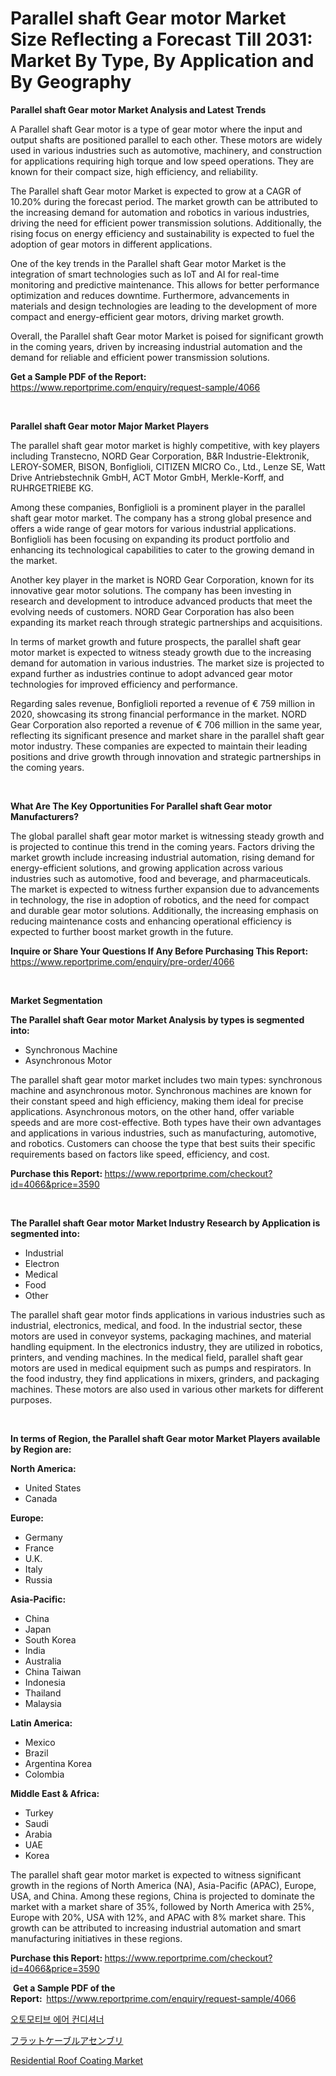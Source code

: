 <p><h1>Parallel shaft Gear motor Market Size Reflecting a Forecast Till 2031: Market By Type, By Application and By Geography</h1></p><p><strong>Parallel shaft Gear motor Market Analysis and Latest Trends</strong></p>
<p><p>A Parallel shaft Gear motor is a type of gear motor where the input and output shafts are positioned parallel to each other. These motors are widely used in various industries such as automotive, machinery, and construction for applications requiring high torque and low speed operations. They are known for their compact size, high efficiency, and reliability.</p><p>The Parallel shaft Gear motor Market is expected to grow at a CAGR of 10.20% during the forecast period. The market growth can be attributed to the increasing demand for automation and robotics in various industries, driving the need for efficient power transmission solutions. Additionally, the rising focus on energy efficiency and sustainability is expected to fuel the adoption of gear motors in different applications.</p><p>One of the key trends in the Parallel shaft Gear motor Market is the integration of smart technologies such as IoT and AI for real-time monitoring and predictive maintenance. This allows for better performance optimization and reduces downtime. Furthermore, advancements in materials and design technologies are leading to the development of more compact and energy-efficient gear motors, driving market growth.</p><p>Overall, the Parallel shaft Gear motor Market is poised for significant growth in the coming years, driven by increasing industrial automation and the demand for reliable and efficient power transmission solutions.</p></p>
<p><strong>Get a Sample PDF of the Report:&nbsp;</strong> <a href="https://www.reportprime.com/enquiry/request-sample/4066">https://www.reportprime.com/enquiry/request-sample/4066</a></p>
<p>&nbsp;</p>
<p><strong>Parallel shaft Gear motor Major Market Players</strong></p>
<p><p>The parallel shaft gear motor market is highly competitive, with key players including Transtecno, NORD Gear Corporation, B&R Industrie-Elektronik, LEROY-SOMER, BISON, Bonfiglioli, CITIZEN MICRO Co., Ltd., Lenze SE, Watt Drive Antriebstechnik GmbH, ACT Motor GmbH, Merkle-Korff, and RUHRGETRIEBE KG.</p><p>Among these companies, Bonfiglioli is a prominent player in the parallel shaft gear motor market. The company has a strong global presence and offers a wide range of gear motors for various industrial applications. Bonfiglioli has been focusing on expanding its product portfolio and enhancing its technological capabilities to cater to the growing demand in the market.</p><p>Another key player in the market is NORD Gear Corporation, known for its innovative gear motor solutions. The company has been investing in research and development to introduce advanced products that meet the evolving needs of customers. NORD Gear Corporation has also been expanding its market reach through strategic partnerships and acquisitions.</p><p>In terms of market growth and future prospects, the parallel shaft gear motor market is expected to witness steady growth due to the increasing demand for automation in various industries. The market size is projected to expand further as industries continue to adopt advanced gear motor technologies for improved efficiency and performance.</p><p>Regarding sales revenue, Bonfiglioli reported a revenue of € 759 million in 2020, showcasing its strong financial performance in the market. NORD Gear Corporation also reported a revenue of € 706 million in the same year, reflecting its significant presence and market share in the parallel shaft gear motor industry. These companies are expected to maintain their leading positions and drive growth through innovation and strategic partnerships in the coming years.</p></p>
<p>&nbsp;</p>
<p><strong>What Are The Key Opportunities For Parallel shaft Gear motor Manufacturers?</strong></p>
<p><p>The global parallel shaft gear motor market is witnessing steady growth and is projected to continue this trend in the coming years. Factors driving the market growth include increasing industrial automation, rising demand for energy-efficient solutions, and growing application across various industries such as automotive, food and beverage, and pharmaceuticals. The market is expected to witness further expansion due to advancements in technology, the rise in adoption of robotics, and the need for compact and durable gear motor solutions. Additionally, the increasing emphasis on reducing maintenance costs and enhancing operational efficiency is expected to further boost market growth in the future.</p></p>
<p><strong>Inquire or Share Your Questions If Any Before Purchasing This Report:</strong> <a href="https://www.reportprime.com/enquiry/pre-order/4066">https://www.reportprime.com/enquiry/pre-order/4066</a></p>
<p>&nbsp;</p>
<p><strong>Market Segmentation</strong></p>
<p><strong>The Parallel shaft Gear motor Market Analysis by types is segmented into:</strong></p>
<p><ul><li>Synchronous Machine</li><li>Asynchronous Motor</li></ul></p>
<p><p>The parallel shaft gear motor market includes two main types: synchronous machine and asynchronous motor. Synchronous machines are known for their constant speed and high efficiency, making them ideal for precise applications. Asynchronous motors, on the other hand, offer variable speeds and are more cost-effective. Both types have their own advantages and applications in various industries, such as manufacturing, automotive, and robotics. Customers can choose the type that best suits their specific requirements based on factors like speed, efficiency, and cost.</p></p>
<p><strong>Purchase this Report:&nbsp;</strong><a href="https://www.reportprime.com/checkout?id=4066&price=3590">https://www.reportprime.com/checkout?id=4066&price=3590</a></p>
<p>&nbsp;</p>
<p><strong>The Parallel shaft Gear motor Market Industry Research by Application is segmented into:</strong></p>
<p><ul><li>Industrial</li><li>Electron</li><li>Medical</li><li>Food</li><li>Other</li></ul></p>
<p><p>The parallel shaft gear motor finds applications in various industries such as industrial, electronics, medical, and food. In the industrial sector, these motors are used in conveyor systems, packaging machines, and material handling equipment. In the electronics industry, they are utilized in robotics, printers, and vending machines. In the medical field, parallel shaft gear motors are used in medical equipment such as pumps and respirators. In the food industry, they find applications in mixers, grinders, and packaging machines. These motors are also used in various other markets for different purposes.</p></p>
<p>&nbsp;</p>
<p><strong>In terms of Region, the Parallel shaft Gear motor Market Players available by Region are:</strong></p>
<p>
    <p> <strong> North America: </strong>
        <ul>
            <li>United States</li>
            <li>Canada</li>
        </ul>
        </p> 
    <p> <strong> Europe: </strong>
        <ul>
            <li>Germany</li>
            <li>France</li>
            <li>U.K.</li>
            <li>Italy</li>
            <li>Russia</li>
        </ul>
        </p> 
    <p> <strong> Asia-Pacific: </strong>
        <ul>
            <li>China</li>
            <li>Japan</li>
            <li>South Korea</li>
            <li>India</li>
            <li>Australia</li>
            <li>China Taiwan</li>
            <li>Indonesia</li>
            <li>Thailand</li>
            <li>Malaysia</li>
        </ul>
        </p> 
    <p> <strong> Latin America: </strong>
        <ul>
            <li>Mexico</li>
            <li>Brazil</li>
            <li>Argentina Korea</li>
            <li>Colombia</li>
        </ul>
        </p> 
    <p> <strong> Middle East & Africa: </strong>
        <ul>
            <li>Turkey</li>
            <li>Saudi</li>
            <li>Arabia</li>
            <li>UAE</li>
            <li>Korea</li>
        </ul>
    </p>
    </p>
<p><p>The parallel shaft gear motor market is expected to witness significant growth in the regions of North America (NA), Asia-Pacific (APAC), Europe, USA, and China. Among these regions, China is projected to dominate the market with a market share of 35%, followed by North America with 25%, Europe with 20%, USA with 12%, and APAC with 8% market share. This growth can be attributed to increasing industrial automation and smart manufacturing initiatives in these regions.</p></p>
<p><strong>Purchase this Report: </strong><a href="https://www.reportprime.com/checkout?id=4066&price=3590">https://www.reportprime.com/checkout?id=4066&price=3590</a></p>
<p>&nbsp;<strong>Get a Sample PDF of the Report:&nbsp;&nbsp;</strong><a href="https://www.reportprime.com/enquiry/request-sample/4066">https://www.reportprime.com/enquiry/request-sample/4066</a></p>
<p><strong></strong></p>
<p><p><a href="https://medium.com/@raymondietrich7892023/%EC%9E%90%EB%8F%99%EC%B0%A8-%EC%97%90%EC%96%B4%EC%BB%A8-%EC%8B%9C%EC%9E%A5%EC%9D%80-%EC%8B%9C%EC%9E%A5-%EC%A0%90%EC%9C%A0%EC%9C%A8-%EC%8B%9C%EC%9E%A5-%ED%8A%B8%EB%A0%8C%EB%93%9C-%EB%B0%8F-%EC%8B%9C%EC%9E%A5-%EC%84%B1%EC%9E%A5%EC%97%90-%EA%B4%80%ED%95%9C-%EC%A0%95%EB%B3%B4%EB%A5%BC-%EC%A0%9C%EA%B3%B5%ED%95%A9%EB%8B%88%EB%8B%A4-c3785d750f06">오토모티브 에어 컨디셔너</a></p><p><a href="https://medium.com/@dominicalsop1/%E3%83%95%E3%83%A9%E3%83%83%E3%83%88%E3%82%B1%E3%83%BC%E3%83%96%E3%83%AB%E3%82%A2%E3%82%BB%E3%83%B3%E3%83%96%E3%83%AA%E5%B8%82%E5%A0%B4%E3%81%AF%E5%B8%82%E5%A0%B4%E3%82%B7%E3%82%A7%E3%82%A2-%E5%B8%82%E5%A0%B4%E3%83%88%E3%83%AC%E3%83%B3%E3%83%89-%E5%B8%82%E5%A0%B4%E6%88%90%E9%95%B7%E3%81%AB%E9%96%A2%E3%81%99%E3%82%8B%E6%83%85%E5%A0%B1%E3%82%92%E6%8F%90%E4%BE%9B%E3%81%97%E3%81%BE%E3%81%99-87e3551e68e2">フラットケーブルアセンブリ</a></p><p><a href="https://angry-finch-aaf.notion.site/Residential-Roof-Coating-Market-Provides-Detailed-Segmentation-of-this-Market-based-on-Type-Applica-dd4192e507124f4db2ace91956a53454">Residential Roof Coating Market</a></p></p>